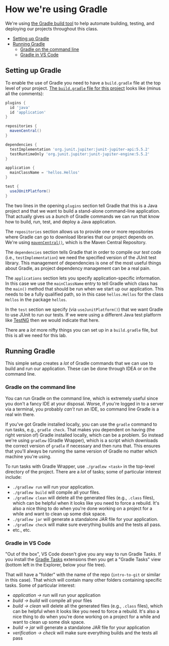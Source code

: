# How we're using Gradle <!-- omit in toc -->

We're using [the Gradle build tool](https://gradle.org/) to help automate
building, testing, and deploying our projects throughout this class.

- [Setting up Gradle](#setting-up-gradle)
- [Running Gradle](#running-gradle)
  - [Gradle on the command line](#gradle-on-the-command-line)
  - [Gradle in VS Code](#gradle-in-vs-code)

## Setting up Gradle

To enable the use of Gradle you need to have a `build.gradle` file at the
top level of your project.
[The `build.gradle` file for this project](../build.gradle) looks
like (minus all the comments):

```groovy
plugins {
  id 'java'
  id 'application'
}

repositories {
  mavenCentral()
}

dependencies {
  testImplementation 'org.junit.jupiter:junit-jupiter-api:5.5.2'
  testRuntimeOnly 'org.junit.jupiter:junit-jupiter-engine:5.5.2'
}

application {
  mainClassName = 'hellos.Hellos'
}

test {
  useJUnitPlatform()
}
```

The two lines in the opening `plugins` section tell Gradle that this is a Java project
and that we want to build a stand-alone command-line application.
That actually gives us a _bunch_ of Gradle commands we can run that know
how to build, run, test, and deploy a Java application.

The `repositories` section allows us to provide one or more repositories where
Gradle can go to download libraries that our project depends on. We're using [`mavenCentral()`](https://search.maven.org/), which is the Maven Central Repository.

The
`dependencies` section tells Gradle that in order to compile our
_test_ code (i.e., `testImplementation`) we need the specified version
of the JUnit test library. This management of dependencies is
one of the most useful things about Gradle, as project dependency management
can be a real pain.

The `applications` section lets you specify application-specific information. In
this case we use the `mainClassName` entry to tell Gradle which class has the `main()`
method that should be run when we start up our application. This needs to be a fully
qualified path, so in this case `hellos.Hellos` for the class `Hellos` in the package
`hellos`.

In the `test` section we specify (via `useJunitPlatform()`) that we want Gradle to
use JUnit to run our tests. If we were using a different Java test platform like
[TestNG](https://testng.org/doc/) then we would indicate that here.

There are a _lot_ more nifty things you can set up in a `build.gradle` file,
but this is all we need for this lab.

## Running Gradle

This simple setup creates a _lot_ of Gradle commands that we can use to build and
run our application. These can be done through IDEA or on the command line.

### Gradle on the command line

You can run Gradle on the command line, which is extremely useful since
you don't a fancy IDE at your disposal. Worse, if you're
logged in to a server via a terminal, you probably _can't_ run an IDE, so
command line Gradle is a real win there.

If you've got Gradle installed locally, you can use the `gradle` command
to run tasks, e.g., `gradle check`. That makes you dependent on having
(the right version of) Gradle installed locally, which can be a problem.
So instead we're using `gradlew` (Gradle Wrapper), which is a script which
downloads the correct version of `gradle` if necessary and then runs that.
This ensures that you'll always be running the same version of Gradle no
matter which machine you're using.

To run tasks with Gradle Wrapper, use `./gradlew <task>` in the top-level
directory of the project. There are a _lot_ of tasks; some of particular
interest include:

- `./gradlew run` will run your application.
- `./gradlew build` will compile all your files.
- `./gradlew clean` will delete all the generated files (e.g., `.class`
  files), which can be helpful when it looks like you need to force a
  rebuild. It's also a nice thing to do when you're done working on a
  project for a while and want to clean up some disk space.
- `./gradlew jar` will generate a standalone JAR file for your application.
- `./gradlew check` will make sure everything builds and the tests
  all pass.
- etc., etc.

### Gradle in VS Code

"Out of the box", VS Code doesn't give you any way to run Gradle Tasks.
If you install the [Gradle Tasks](https://marketplace.visualstudio.com/items?itemName=richardwillis.vscode-gradle)
extensions then you get a "Gradle Tasks"
view (bottom left in the Explorer, below your file tree).

That will have a "folder" with the name of the repo (`intro-to-git` or
similar in this case). That which will contain many other folders
containing specific tasks. Some of particular interest:

- _application -> run_ will run your application
- _build -> build_ will compile all your files
- _build -> clean_ will delete all the generated files (e.g., `.class`
  files), which can be helpful when it looks like you need to force a
  rebuild. It's also a nice thing to do when you're done working on a
  project for a while and want to clean up some disk space.
- _build -> jar_ will generate a standalone JAR file for your application
- _verification -> check_ will make sure everything builds and the tests
  all pass
